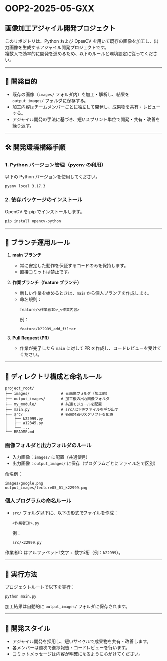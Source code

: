 # OOP2-2025-05-GXX

## 画像加工アジャイル開発プロジェクト

このリポジトリは、Python および OpenCV を用いて既存の画像を加工し、出力画像を生成するアジャイル開発プロジェクトです。  
複数人で効率的に開発を進めるため、以下のルールと環境設定に従ってください。

---

## 🧭 開発目的

- 既存の画像（`images/` フォルダ内）を加工・解析し、結果を `output_images/` フォルダに保存する。  
- 加工内容はチームメンバーごとに独立して開発し、成果物を共有・レビューする。  
- アジャイル開発の手法に基づき、短いスプリント単位で開発・共有・改善を繰り返す。

---

## 🛠 開発環境構築手順

### 1. Python バージョン管理（pyenv の利用）

以下の Python バージョンを使用してください。

```bash
pyenv local 3.17.3
```

### 2. 依存パッケージのインストール

OpenCV を pip でインストールします。

```bash
pip install opencv-python
```

---

## 🌱 ブランチ運用ルール

1. **main ブランチ**  
   - 常に安定した動作を保証するコードのみを保持します。
   - 直接コミットは禁止です。

2. **作業ブランチ（feature ブランチ）**  
   - 新しい作業を始めるときは、`main` から個人ブランチを作成します。
   - 命名規則：  
     ```
     feature/<作業者ID>_<作業内容>
     ```
     例：  
     ```
     feature/k22999_add_filter
     ```

3. **Pull Request (PR)**  
   - 作業が完了したら `main` に対して PR を作成し、コードレビューを受けてください。

---

## 📂 ディレクトリ構成と命名ルール

```
project_root/
├── images/              # 元画像フォルダ（加工前）
├── output_images/       # 加工後の出力画像フォルダ
├── my_module/           # 共通モジュールを配置
├── main.py              # src/以下のファイルを呼び出す
├── src/                 # 各開発者のスクリプトを配置
│   ├── k22999.py
│   ├── a12345.py
│   └── ...
└── README.md
```

### 画像フォルダと出力フォルダのルール
- 入力画像：`images/` に配置（共通使用）
- 出力画像：`output_images/` に保存（プログラムごとにファイル名で区別）

命名例：
```
images/google.png
output_images/lecture05_01_k22999.png
```

### 個人プログラムの命名ルール
- `src/` フォルダ以下に、以下の形式でファイルを作成：
  ```
  <作業者ID>.py
  ```
  例：
  ```
  src/k22999.py
  ```

作業者ID はアルファベット1文字 + 数字5桁（例：`k22999`）。

---

## 🚀 実行方法

プロジェクトルートで以下を実行：

```bash
python main.py
```

加工結果は自動的に `output_images/` フォルダに保存されます。

---

## 🤝 開発スタイル

- アジャイル開発を採用し、短いサイクルで成果物を共有・改善します。
- 各メンバーは週次で進捗報告・コードレビューを行います。
- コミットメッセージは内容が明確になるように心がけてください。

